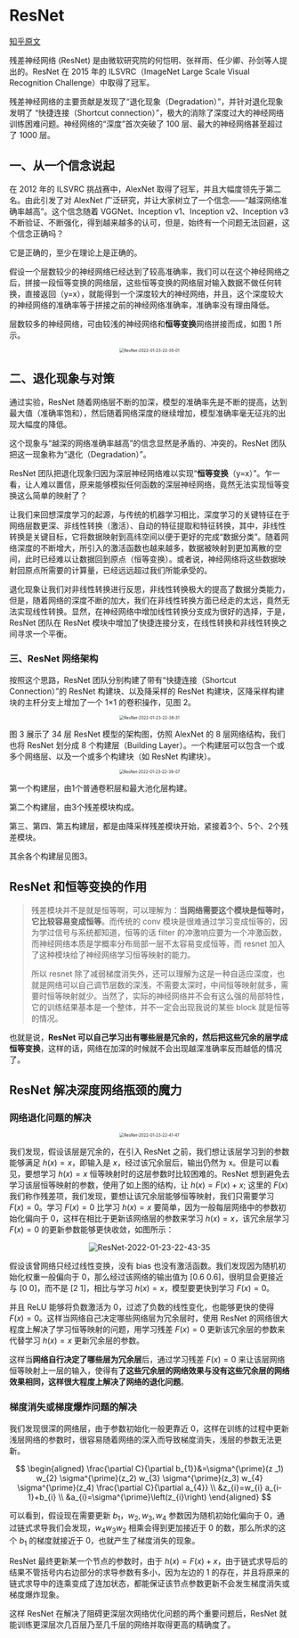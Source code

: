 # ResNet

[知乎原文](https://zhuanlan.zhihu.com/p/101332297)

残差神经网络 (ResNet) 是由微软研究院的何恺明、张祥雨、任少卿、孙剑等人提出的。ResNet 在 2015 年的 ILSVRC（ImageNet Large Scale Visual Recognition Challenge）中取得了冠军。

残差神经网络的主要贡献是发现了“退化现象（Degradation）”，并针对退化现象发明了 “快捷连接（Shortcut connection）”，极大的消除了深度过大的神经网络训练困难问题。神经网络的“深度”首次突破了 100 层、最大的神经网络甚至超过了 1000 层。

## 一、从一个信念说起
在 2012 年的 ILSVRC 挑战赛中，AlexNet 取得了冠军，并且大幅度领先于第二名。由此引发了对 AlexNet 广泛研究，并让大家树立了一个信念——“越深网络准确率越高”。这个信念随着 VGGNet、Inception v1、Inception v2、Inception v3 不断验证、不断强化，得到越来越多的认可，但是，始终有一个问题无法回避，这个信念正确吗？

它是正确的，至少在理论上是正确的。

假设一个层数较少的神经网络已经达到了较高准确率，我们可以在这个神经网络之后，拼接一段恒等变换的网络层，这些恒等变换的网络层对输入数据不做任何转换，直接返回（y=x），就能得到一个深度较大的神经网络，并且，这个深度较大的神经网络的准确率等于拼接之前的神经网络准确率，准确率没有理由降低。

层数较多的神经网络，可由较浅的神经网络和**恒等变换**网络拼接而成，如图 1 所示。

<div align=center><div align=center><img src="https://cdn.jsdelivr.net/gh/lhondong/Assets/Images/ResNet-2022-01-23-22-35-01.png" alt="ResNet-2022-01-23-22-35-01" style="zoom:50%;" /></div></div>

## 二、退化现象与对策

通过实验，ResNet 随着网络层不断的加深，模型的准确率先是不断的提高，达到最大值（准确率饱和），然后随着网络深度的继续增加，模型准确率毫无征兆的出现大幅度的降低。

这个现象与“越深的网络准确率越高”的信念显然是矛盾的、冲突的。ResNet 团队把这一现象称为“退化（Degradation）”。

ResNet 团队把退化现象归因为深层神经网络难以实现“**恒等变换**（y=x）”。乍一看，让人难以置信，原来能够模拟任何函数的深层神经网络，竟然无法实现恒等变换这么简单的映射了？

让我们来回想深度学习的起源，与传统的机器学习相比，深度学习的关键特征在于网络层数更深、非线性转换（激活）、自动的特征提取和特征转换，其中，非线性转换是关键目标，它将数据映射到高纬空间以便于更好的完成“数据分类”。随着网络深度的不断增大，所引入的激活函数也越来越多，数据被映射到更加离散的空间，此时已经难以让数据回到原点（恒等变换）。或者说，神经网络将这些数据映射回原点所需要的计算量，已经远远超过我们所能承受的。

退化现象让我们对非线性转换进行反思，非线性转换极大的提高了数据分类能力，但是，随着网络的深度不断的加大，我们在非线性转换方面已经走的太远，竟然无法实现线性转换。显然，在神经网络中增加线性转换分支成为很好的选择，于是，ResNet 团队在 ResNet 模块中增加了快捷连接分支，在线性转换和非线性转换之间寻求一个平衡。

### 三、ResNet 网络架构

按照这个思路，ResNet 团队分别构建了带有“快捷连接（Shortcut Connection）”的 ResNet 构建块、以及降采样的 ResNet 构建块，区降采样构建块的主杆分支上增加了一个 1×1 的卷积操作，见图 2。

<div align=center><img src="https://cdn.jsdelivr.net/gh/lhondong/Assets/Images/ResNet-2022-01-23-22-38-31.png" alt="ResNet-2022-01-23-22-38-31" style="zoom:50%;" /></div>

图 3 展示了 34 层 ResNet 模型的架构图，仿照 AlexNet 的 8 层网络结构，我们也将 ResNet 划分成 8 个构建层（Building Layer）。一个构建层可以包含一个或多个网络层、以及一个或多个构建块（如 ResNet 构建块）。

<div align=center><img src="https://cdn.jsdelivr.net/gh/lhondong/Assets/Images/ResNet-2022-01-23-22-39-07.png" alt="ResNet-2022-01-23-22-39-07" style="zoom:50%;" /></div>

第一个构建层，由1个普通卷积层和最大池化层构建。

第二个构建层，由3个残差模块构成。

第三、第四、第五构建层，都是由降采样残差模块开始，紧接着3个、5个、2个残差模块。

其余各个构建层见图3。

## ResNet 和恒等变换的作用

>残差模块并不是就是恒等啊，可以理解为：**当网络需要这个模块是恒等时，它比较容易变成恒等**。而传统的 conv 模块是很难通过学习变成恒等的，因为学过信号与系统都知道，恒等的话 filter 的冲激响应要为一个冲激函数，而神经网络本质是学概率分布局部一层不太容易变成恒等，而 resnet 加入了这种模块给了神经网络学习恒等映射的能力。
>
>所以 resnet 除了减弱梯度消失外，还可以理解为这是一种自适应深度，也就是网络可以自己调节层数的深浅，不需要太深时，中间恒等映射就多，需要时恒等映射就少。当然了，实际的神经网络并不会有这么强的局部特性，它的训练结果基本是一个整体，并不一定会出现我说的某些 block 就是恒等的情况。

也就是说，**ResNet 可以自己学习出有哪些层是冗余的，然后把这些冗余的层学成恒等变换**，这样的话，网络在加深的时候就不会出现越深准确率反而越低的情况了。

## ResNet 解决深度网络瓶颈的魔力

### 网络退化问题的解决

<div align=center><img src="https://cdn.jsdelivr.net/gh/lhondong/Assets/Images/ResNet-2022-01-23-22-41-47.png" alt="ResNet-2022-01-23-22-41-47" style="zoom:50%;" /></div>

我们发现，假设该层是冗余的，在引入 ResNet 之前，我们想让该层学习到的参数能够满足 $h(x)=x$，即输入是 $x$，经过该冗余层后，输出仍然为 x。但是可以看见，要想学习 $h(x)=x$ 恒等映射时的这层参数时比较困难的。ResNet 想到避免去学习该层恒等映射的参数，使用了如上图的结构，让 $h(x)=F(x)+x$; 这里的 $F(x)$ 我们称作残差项，我们发现，要想让该冗余层能够恒等映射，我们只需要学习 $F(x)=0$。学习 $F(x)=0$ 比学习 $h(x)=x$ 要简单，因为一般每层网络中的参数初始化偏向于 0，这样在相比于更新该网络层的参数来学习 $h(x)=x$，该冗余层学习 $F(x)=0$ 的更新参数能够更快收敛，如图所示：

<div align=center><img src="https://cdn.jsdelivr.net/gh/lhondong/Assets/Images/ResNet-2022-01-23-22-43-35.png" alt="ResNet-2022-01-23-22-43-35" style="zoom:100%;" /></div>

假设该曾网络只经过线性变换，没有 bias 也没有激活函数。我们发现因为随机初始化权重一般偏向于 0，那么经过该网络的输出值为 [0.6 0.6]，很明显会更接近与 [0 0]，而不是 [2 1]，相比与学习 $h(x)=x$，模型要更快到学习 $F(x)=0$。

并且 ReLU 能够将负数激活为 0，过滤了负数的线性变化，也能够更快的使得 $F(x)=0$。这样当网络自己决定哪些网络层为冗余层时，使用 ResNet 的网络很大程度上解决了学习恒等映射的问题，用学习残差 $F(x)=0$ 更新该冗余层的参数来代替学习 $h(x)=x$ 更新冗余层的参数。

这样当**网络自行决定了哪些层为冗余层**后，通过学习残差 $F(x)=0$ 来让该层网络恒等映射上一层的输入，使得有**了这些冗余层的网络效果与没有这些冗余层的网络效果相同，这样很大程度上解决了网络的退化问题**。

### 梯度消失或梯度爆炸问题的解决

我们发现很深的网络层，由于参数初始化一般更靠近 0，这样在训练的过程中更新浅层网络的参数时，很容易随着网络的深入而导致梯度消失，浅层的参数无法更新。

$$
\begin{aligned}
\frac{\partial C}{\partial b_{1}}&=\sigma^{\prime}(z _1) w_{2} \sigma^{\prime}(z_2) w_{3} \sigma^{\prime}(z_3) w_{4} \sigma^{\prime}(z_4) \frac{\partial C}{\partial a_{4}} \\
&z_{i}=w_{i} a_{i-1}+b_{i} \\
&a_{i}=\sigma^{\prime}\left(z_{i}\right)
\end{aligned}
$$

可以看到，假设现在需要更新 $b_1$，$w_2,w_3,w_4$ 参数因为随机初始化偏向于 0，通过链式求导我们会发现，$w_4w_3w_2$ 相乘会得到更加接近于 0 的数，那么所求的这个 $b_1$ 的梯度就接近于 0，也就产生了梯度消失的现象。

ResNet 最终更新某一个节点的参数时，由于 $h(x)=F(x)+x$，由于链式求导后的结果不管括号内右边部分的求导参数有多小，因为左边的 1 的存在，并且将原来的链式求导中的连乘变成了连加状态，都能保证该节点参数更新不会发生梯度消失或梯度爆炸现象。

这样 ResNet 在解决了阻碍更深层次网络优化问题的两个重要问题后，ResNet 就能训练更深层次几百层乃至几千层的网络并取得更高的精确度了。